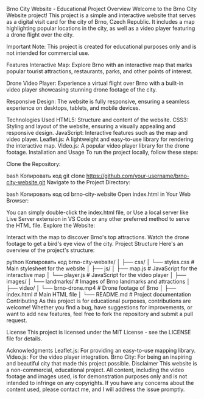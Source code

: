Brno City Website - Educational Project
Overview
Welcome to the Brno City Website project! This project is a simple and interactive website that serves as a digital visit card for the city of Brno, Czech Republic. It includes a map highlighting popular locations in the city, as well as a video player featuring a drone flight over the city.

Important Note: This project is created for educational purposes only and is not intended for commercial use.

Features
Interactive Map: Explore Brno with an interactive map that marks popular tourist attractions, restaurants, parks, and other points of interest.

Drone Video Player: Experience a virtual flight over Brno with a built-in video player showcasing stunning drone footage of the city.

Responsive Design: The website is fully responsive, ensuring a seamless experience on desktops, tablets, and mobile devices.

Technologies Used
HTML5: Structure and content of the website.
CSS3: Styling and layout of the website, ensuring a visually appealing and responsive design.
JavaScript: Interactive features such as the map and video player.
Leaflet.js: A lightweight and easy-to-use library for rendering the interactive map.
Video.js: A popular video player library for the drone footage.
Installation and Usage
To run the project locally, follow these steps:

Clone the Repository:

bash
Копировать код
git clone https://github.com/your-username/brno-city-website.git
Navigate to the Project Directory:

bash
Копировать код
cd brno-city-website
Open index.html in Your Web Browser:

You can simply double-click the index.html file, or
Use a local server like Live Server extension in VS Code or any other preferred method to serve the HTML file.
Explore the Website:

Interact with the map to discover Brno's top attractions.
Watch the drone footage to get a bird's eye view of the city.
Project Structure
Here's an overview of the project's structure:

python
Копировать код
brno-city-website/
│
├── css/
│   └── styles.css        # Main stylesheet for the website
│
├── js/
│   ├── map.js            # JavaScript for the interactive map
│   └── player.js         # JavaScript for the video player
│
├── images/
│   └── landmarks/        # Images of Brno landmarks and attractions
│
├── video/
│   └── brno-drone.mp4    # Drone footage of Brno
│
├── index.html            # Main HTML file
│
└── README.md             # Project documentation
Contributing
As this project is for educational purposes, contributions are welcome! Whether you find a bug, have suggestions for improvements, or want to add new features, feel free to fork the repository and submit a pull request.

License
This project is licensed under the MIT License - see the LICENSE file for details.

Acknowledgments
Leaflet.js: For providing an easy-to-use mapping library.
Video.js: For the video player integration.
Brno City: For being an inspiring and beautiful city that made this project possible.
Disclaimer
This website is a non-commercial, educational project. All content, including the video footage and images used, is for demonstration purposes only and is not intended to infringe on any copyrights. If you have any concerns about the content used, please contact me, and I will address the issue promptly.
